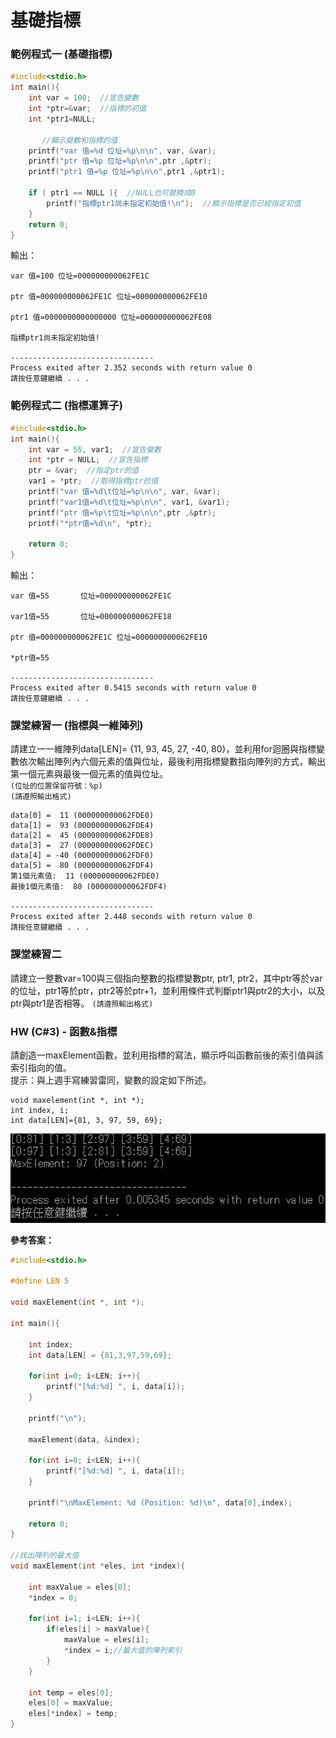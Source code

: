 # 基礎指標

### 範例程式一 (基礎指標)

```c
#include<stdio.h>
int main(){
	int var = 100;  //宣告變數
	int *ptr=&var;  //指標的初值
	int *ptr1=NULL;
	
       //顯示變數和指標的值
	printf("var 值=%d 位址=%p\n\n", var, &var);
	printf("ptr 值=%p 位址=%p\n\n",ptr ,&ptr);
	printf("ptr1 值=%p 位址=%p\n\n",ptr1 ,&ptr1);
	
	if ( ptr1 == NULL ){  //NULL也可替換成0
		printf("指標ptr1尚未指定初始值!\n");  //顯示指標是否已經指定初值
	}
	return 0;
} 
```
輸出：
```
var 值=100 位址=000000000062FE1C

ptr 值=000000000062FE1C 位址=000000000062FE10

ptr1 值=0000000000000000 位址=000000000062FE08

指標ptr1尚未指定初始值!

--------------------------------
Process exited after 2.352 seconds with return value 0
請按任意鍵繼續 . . .
```   
		
### 範例程式二 (指標運算子)
```c
#include<stdio.h>
int main(){
	int var = 55, var1;  //宣告變數
	int *ptr = NULL;  //宣告指標 
	ptr = &var;  //指定ptr的值 
	var1 = *ptr;  //取得指標ptr的值 
	printf("var 值=%d\t位址=%p\n\n", var, &var);  
	printf("var1值=%d\t位址=%p\n\n", var1, &var1);  
	printf("ptr 值=%p\t位址=%p\n\n",ptr ,&ptr);   
	printf("*ptr值=%d\n", *ptr);
	
	return 0;
} 
```
輸出：
```
var 值=55       位址=000000000062FE1C

var1值=55       位址=000000000062FE18

ptr 值=000000000062FE1C 位址=000000000062FE10

*ptr值=55

--------------------------------
Process exited after 0.5415 seconds with return value 0
請按任意鍵繼續 . . .
```
### 課堂練習一 (指標與一維陣列)
請建立一一維陣列data[LEN]= {11, 93, 45, 27, -40, 80}，並利用for迴圈與指標變數依次輸出陣列內六個元素的值與位址，最後利用指標變數指向陣列的方式，輸出第一個元素與最後一個元素的值與位址。     
`(位址的位置保留符號：%p)`    
`(請遵照輸出格式)`
```
data[0] =  11 (000000000062FDE0)
data[1] =  93 (000000000062FDE4)
data[2] =  45 (000000000062FDE8)
data[3] =  27 (000000000062FDEC)
data[4] = -40 (000000000062FDF0)
data[5] =  80 (000000000062FDF4)
第1個元素值:  11 (000000000062FDE0)
最後1個元素值:  80 (000000000062FDF4)

--------------------------------
Process exited after 2.448 seconds with return value 0
請按任意鍵繼續 . . .
```
		
### 課堂練習二
請建立一整數var=100與三個指向整數的指標變數ptr, ptr1, ptr2，其中ptr等於var的位址，ptr1等於ptr，ptr2等於ptr+1，並利用條件式判斷ptr1與ptr2的大小，以及ptr與ptr1是否相等。 
`(請遵照輸出格式)` 
		
### HW (C#3) - 函數&指標        
請創造一maxElement函數，並利用指標的寫法，顯示呼叫函數前後的索引值與該索引指向的值。     
提示：與上週手寫練習雷同，變數的設定如下所述。  
```
void maxelement(int *, int *);      
int index, i;       
int data[LEN]={81, 3, 97, 59, 69};      
```
![](https://github.com/AuricTW/-programming/blob/main/picture/general/%E5%AF%A6%E7%BF%92%20W3%20%E4%BD%9C%E6%A5%AD.png)		
		
**參考答案：**
```C
#include<stdio.h>

#define LEN 5

void maxElement(int *, int *);

int main(){

    int index;
    int data[LEN] = {81,3,97,59,69};

    for(int i=0; i<LEN; i++){
        printf("[%d:%d] ", i, data[i]);
    }

    printf("\n");

    maxElement(data, &index);

    for(int i=0; i<LEN; i++){
        printf("[%d:%d] ", i, data[i]);
    }

    printf("\nMaxElement: %d (Position: %d)\n", data[0],index);

    return 0;
}

//找出陣列的最大值
void maxElement(int *eles, int *index){

    int maxValue = eles[0];
    *index = 0;

    for(int i=1; i<LEN; i++){
        if(eles[i] > maxValue){
            maxValue = eles[i];
            *index = i;//最大值的陣列索引
        }
    }

    int temp = eles[0];
    eles[0] = maxValue;
    eles[*index] = temp;
}
```
